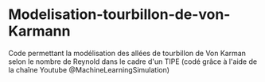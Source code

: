 # Modelisation-tourbillon-de-von-Karmann
Code permettant la modélisation des allées de tourbillon de Von Karman selon le nombre de Reynold dans le cadre d'un TIPE (codé grâce à l'aide de la chaîne Youtube @MachineLearningSimulation)
